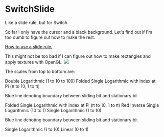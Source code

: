 # SwitchSlide
Like a slide rule, but for Switch.

So far I only have the cursor and a black background. Let's find out if I'm too dumb to figure out how to make the rest.

[How to use a slide rule.](https://www.sliderulemuseum.com/SR_Class/OS-ISRM_SlideRuleSeminar.pdf)

This might not be too bad if I can figure out how to make rectangles and apply textures with OpenGL.
![](https://user-images.githubusercontent.com/36782760/140880806-4bd9d857-4db1-4a09-a6aa-9d42377ae4d1.png)

The scales from top to bottom are:

Double Logarithmic (1 to 10 to 100)
Folded Single Logarithmic with index at Pi (π to 10, 1 to π)

Blue line denoting boundary between sliding bit and stationary bit

Folded Single Logarithmic with index at Pi (π to 10, 1 to π)
Red Inverse Single Logarithmic (10 to 1)
Single Logarithmic (1 to 10)

Blue line denoting boundary between sliding bit and stationary bit

Single Logarithmic (1 to 10)
Linear (0 to 1)
